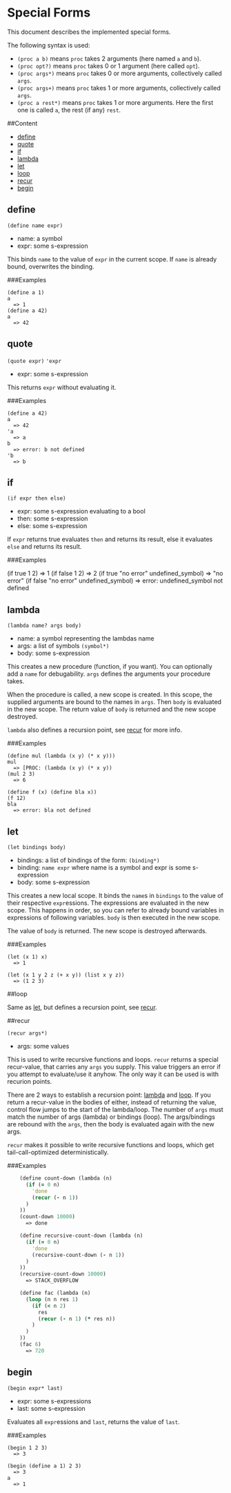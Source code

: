 Special Forms
============

This document describes the implemented special forms.

The following syntax is used:

- `(proc a b)` means `proc` takes 2 arguments (here named `a` and `b`).
- `(proc opt?)` means `proc` takes 0 or 1 argument (here called `opt`).
- `(proc args*)` means `proc` takes 0 or more arguments, collectively called `args`.
- `(proc args+)` means `proc` takes 1 or more arguments, collectively called `args`.
- `(proc a rest*)` means `proc` takes 1 or more arguments. Here the first one is called `a`, the rest (if any) `rest`.

##Content

- [define](#define)
- [quote](#quote)
- [if](#if)
- [lambda](#lambda)
- [let](#let)
- [loop](#loop)
- [recur](#recur)
- [begin](#begin)

## define

`(define name expr)`

- name: a symbol
- expr: some s-expression

This binds `name` to the value of `expr` in the current scope. If `name` is already bound,
overwrites the binding.

###Examples

    (define a 1)
    a
      => 1
    (define a 42)
    a
      => 42


## quote

`(quote expr)`
`'expr`

- expr: some s-expression

This returns `expr` without evaluating it.

###Examples

    (define a 42)
    a
      => 42
    'a
      => a
    b
      => error: b not defined
    'b
      => b

## if

`(if expr then else)`

- expr: some s-expression evaluating to a bool
- then: some s-expression
- else: some s-expression

If `expr` returns true evaluates `then` and returns its result, else it evaluates `else`
and returns its result.

###Examples

  (if true 1 2)
    => 1
  (if false 1 2)
    => 2
  (if true "no error" undefined_symbol)
    => "no error"
  (if false "no error" undefined_symbol)
    => error: undefined_symbol not defined

## lambda

`(lambda name? args body)`

- name: a symbol representing the lambdas name
- args: a list of symbols `(symbol*)`
- body: some s-expression

This creates a new procedure (function, if you want). You can optionally add a
`name` for debugability. `args` defines the arguments your procedure takes.

When the procedure is called, a new scope is created.
In this scope, the supplied arguments are bound to the names in `args`. Then `body`
is evaluated in the new scope. The return value of `body` is returned and the new scope destroyed.

`lambda` also defines a recursion point, see [recur](#recur) for more info.

###Examples

    (define mul (lambda (x y) (* x y)))
    mul
      => [PROC: (lambda (x y) (* x y))
    (mul 2 3)
      => 6

    (define f (x) (define bla x))
    (f 12)
    bla
      => error: bla not defined

## let

`(let bindings body)`

- bindings: a list of bindings of the form: `(binding*)`
- binding: `name expr` where name is a symbol and expr is some s-expression
- body: some s-expression

This creates a new local scope. It binds the `name`s in `bindings` to the value of their
respective `expr`essions. The expressions are evaluated in the new scope.
This happens in order, so you can refer to already bound variables
in expressions of following variables. `body` is then executed in the new scope.

The value of `body` is returned. The new scope is destroyed afterwards.

###Examples

    (let (x 1) x)
      => 1

    (let (x 1 y 2 z (+ x y)) (list x y z))
      => (1 2 3)

##loop

Same as [let](#let), but defines a recursion point, see [recur](#recur).

##recur

`(recur args*)`

- args: some values

This is used to write recursive functions and loops. `recur` returns a special
recur-value, that carries any `args` you supply. This value triggers an error if
you attempt to evaluate/use it anyhow. The only way it can be used is with recurion
points.

There are 2 ways to establish a recursion point: [lambda](#lambda) and [loop](#loop).
If you return a recur-value in the bodies of either, instead of returning the value,
control flow jumps to the start of the lambda/loop. The number of `args` must match
the number of args (lambda) or bindings (loop). The args/bindings are rebound with the
`args`, then the body is evaluated again with the new args.

`recur` makes it possible to write recursive functions and loops, which get tail-call-optimized
deterministically.

###Examples

```clojure
    (define count-down (lambda (n)
      (if (= 0 n)
        'done
        (recur (- n 1))
      )
    ))
    (count-down 10000)
      => done

    (define recursive-count-down (lambda (n)
      (if (= 0 n)
        'done
        (recursive-count-down (- n 1))
      )
    ))
    (recursive-count-down 10000)
      => STACK_OVERFLOW

    (define fac (lambda (n)
      (loop (n n res 1)
        (if (< n 2)
          res
          (recur (- n 1) (* res n))
        )
      )
    ))
    (fac 6)
      => 720
```

## begin

`(begin expr* last)`

- expr: some s-expressions
- last: some s-expression

Evaluates all `expr`essions and `last`, returns the value of `last`.

###Examples

    (begin 1 2 3)
      => 3

    (begin (define a 1) 2 3)
      => 3
    a
      => 1
